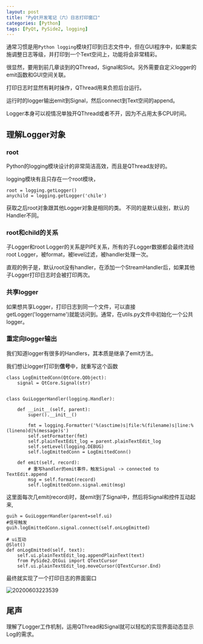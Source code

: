 ```yaml
---
layout: post
title: "PyQt开发笔记（六）日志打印窗口"
categories: [Python]
tags: [PyQt, PySide2, logging]
---
```


通常习惯是用```Python logging```模块打印到日志文件中，但在GUI程序中，如果能实施调整日志等级，并打印到一个Text空间上，功能将会非常精彩。

很显然，要用到前几章谈到的QThread，Signal和Slot。另外需要自定义logger的emit函数和GUI空间关联。

打印日志时显然有耗时操作，QThread用来负担后台运行。

运行时的logger输出emit到Signal，然后connect到Text空间的append。

Logger本身可以视情况单独开QThread或者不开，因为不占用太多CPU时间。

## 理解Logger对象

### root
Python的logging模块设计的非常简洁高效，而且是QThread友好的。

logging模块有且只存在一个root模块，

```
root = logging.getLogger()
anychild = logging.getLogger('chile')
```

获取之后root对象跟其他Logger对象是相同的类。 不同的是默认级别，默认的Handler不同。

### root和child的关系
子Logger和root Logger的关系是PIPE关系，所有的子Logger数据都会最终流经root Logger，被format，被level过滤，被handler处理一次。

直观的例子是，默认root没有handler，在添加一个StreamHandler后，如果其他子Logger打印日志时会被打印两次。

### 共享logger
如果想共享Logger，打印日志到同一个文件，可以直接getLogger('loggername')就能访问到。通常，在utils.py文件中初始化一个公共logger。


### 重定向logger输出

我们知道logger有很多的Handlers，其本质是继承了emit方法。

我们想让logger打印到**信号**中，就重写这个函数
```
class LogEmittedConn(QtCore.QObject):
    signal = QtCore.Signal(str)


class GuiLoggerHandler(logging.Handler):

    def __init__(self, parent):
        super().__init__()

        fmt = logging.Formatter('%(asctime)s|file:%(filename)s|line:%(lineno)d|%(message)s')
        self.setFormatter(fmt)
        self.plainTextEdit_log = parent.plainTextEdit_log
        self.setLevel(logging.DEBUG)
        self.logEmittedConn = LogEmittedConn()

    def emit(self, record):
        # 重写handler的emit事件，触发Signal -> connected to TextEdit.append
        msg = self.format(record)
        self.logEmittedConn.signal.emit(msg)
```

这里面每次几emit(record)时，就emit到了Signal中，然后将Signal和控件互动起来,
```
guih = GuiLoggerHandler(parent=self.ui)
#信号触发
guih.logEmittedConn.signal.connect(self.onLogEmitted)

# ui互动
@Slot()
def onLogEmitted(self, text):
    self.ui.plainTextEdit_log.appendPlainText(text)
    from PySide2.QtGui import QTextCursor
    self.ui.plainTextEdit_log.moveCursor(QTextCursor.End)
```

最终就实现了一个打印日志的界面窗口

![20200603223539](https://52etf.oss-cn-beijing.aliyuncs.com/picgo20200603223539.png)


## 尾声
理解了Logger工作机制，运用QThread和Signal就可以轻松的实现界面动态显示Log的需求。


